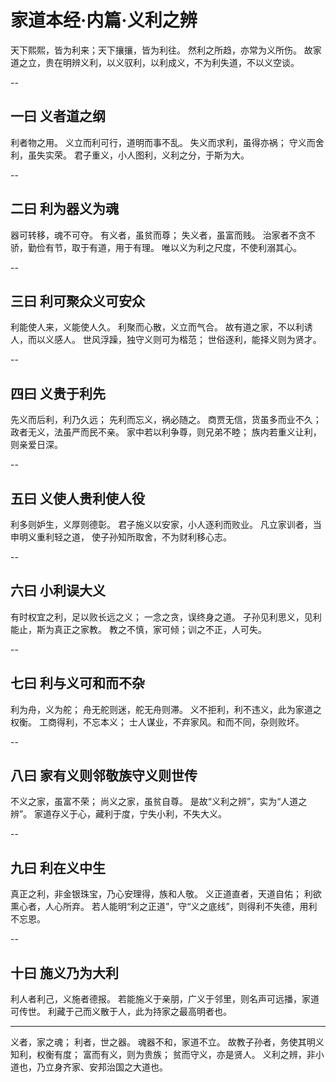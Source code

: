 # 家道本经·内篇·义利之辨

天下熙熙，皆为利来；天下攘攘，皆为利往。
然利之所趋，亦常为义所伤。
故家道之立，贵在明辨义利，以义驭利，以利成义，不为利失道，不以义空谈。

--

## 一曰 义者道之纲  

利者物之用。
义立而利可行，道明而事不乱。
失义而求利，虽得亦祸；
守义而舍利，虽失实荣。
君子重义，小人图利，义利之分，于斯为大。

--

## 二曰 利为器义为魂  

器可转移，魂不可夺。
有义者，虽贫而尊；
失义者，虽富而贱。
治家者不贪不骄，勤俭有节，取于有道，用于有理。
唯以义为利之尺度，不使利溺其心。

--

## 三曰 利可聚众义可安众  

利能使人来，义能使人久。
利聚而心散，义立而气合。
故有道之家，不以利诱人，而以义感人。
世风浮躁，独守义则可为楷范；
世俗逐利，能择义则为贤才。

--

## 四曰 义贵于利先

先义而后利，利乃久远；
先利而忘义，祸必随之。
商贾无信，货虽多而业不久；
政者无义，法虽严而民不亲。
家中若以利争尊，则兄弟不睦；
族内若重义让利，则亲爱日深。

--

## 五曰 义使人贵利使人役

利多则妒生，义厚则德彰。
君子施义以安家，小人逐利而败业。
凡立家训者，当申明义重利轻之道，
使子孙知所取舍，不为财利移心志。

--

## 六曰 小利误大义  

有时权宜之利，足以败长远之义；
一念之贪，误终身之道。
子孙见利思义，见利能止，斯为真正之家教。
教之不慎，家可倾；训之不正，人可失。

--

## 七曰 利与义可和而不杂
利为舟，义为舵；
舟无舵则迷，舵无舟则滞。
义不拒利，利不违义，此为家道之权衡。
工商得利，不忘本义；
士人谋业，不弃家风。和而不同，杂则败坏。

--

## 八曰 家有义则邻敬族守义则世传  
不义之家，虽富不荣；
尚义之家，虽贫自尊。
是故“义利之辨”，实为“人道之辨”。
家道存义于心，藏利于度，宁失小利，不失大义。

--

## 九曰 利在义中生 

真正之利，非金银珠宝，乃心安理得，族和人敬。
义正道直者，天道自佑；
利欲熏心者，人心所弃。
若人能明“利之正道”，守“义之底线”，则得利不失德，用利不忘恩。

--

## 十曰 施义乃为大利

利人者利己，义施者德报。
若能施义于亲朋，广义于邻里，则名声可远播，家道可传世。
利藏于己而义散于人，此为持家之最高明者也。

---

义者，家之魂；
利者，世之器。
魂器不和，家道不立。
故教子孙者，务使其明义知利，权衡有度；
富而有义，则为贵族；
贫而守义，亦是贤人。
义利之辨，非小道也，乃立身齐家、安邦治国之大道也。

